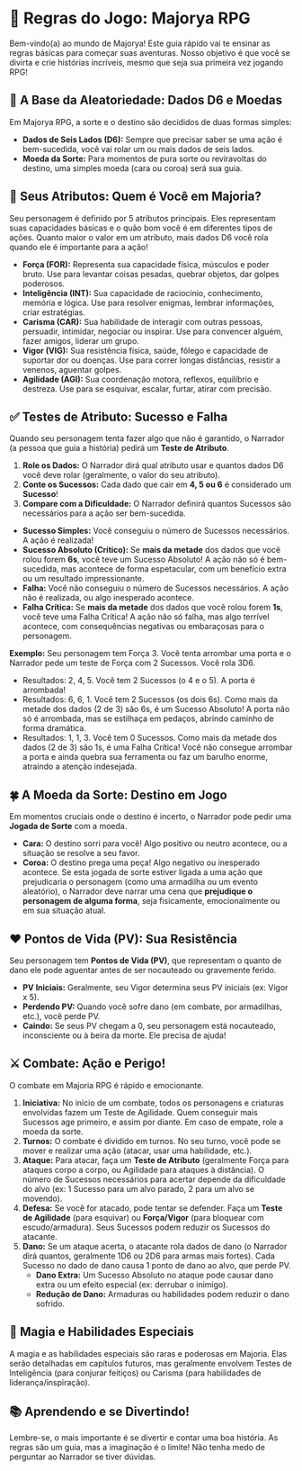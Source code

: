 # 🎲 Regras do Jogo: Majorya RPG

Bem-vindo(a) ao mundo de Majorya! Este guia rápido vai te ensinar as regras básicas para começar suas aventuras. Nosso objetivo é que você se divirta e crie histórias incríveis, mesmo que seja sua primeira vez jogando RPG!

## 🎲 A Base da Aleatoriedade: Dados D6 e Moedas

Em Majorya RPG, a sorte e o destino são decididos de duas formas simples:

*   **Dados de Seis Lados (D6):** Sempre que precisar saber se uma ação é bem-sucedida, você vai rolar um ou mais dados de seis lados.
*   **Moeda da Sorte:** Para momentos de pura sorte ou reviravoltas do destino, uma simples moeda (cara ou coroa) será sua guia.

## 💪 Seus Atributos: Quem é Você em Majoria?

Seu personagem é definido por 5 atributos principais. Eles representam suas capacidades básicas e o quão bom você é em diferentes tipos de ações. Quanto maior o valor em um atributo, mais dados D6 você rola quando ele é importante para a ação!

*   **Força (FOR):** Representa sua capacidade física, músculos e poder bruto. Use para levantar coisas pesadas, quebrar objetos, dar golpes poderosos.
*   **Inteligência (INT):** Sua capacidade de raciocínio, conhecimento, memória e lógica. Use para resolver enigmas, lembrar informações, criar estratégias.
*   **Carisma (CAR):** Sua habilidade de interagir com outras pessoas, persuadir, intimidar, negociar ou inspirar. Use para convencer alguém, fazer amigos, liderar um grupo.
*   **Vigor (VIG):** Sua resistência física, saúde, fôlego e capacidade de suportar dor ou doenças. Use para correr longas distâncias, resistir a venenos, aguentar golpes.
*   **Agilidade (AGI):** Sua coordenação motora, reflexos, equilíbrio e destreza. Use para se esquivar, escalar, furtar, atirar com precisão.

## ✅ Testes de Atributo: Sucesso e Falha

Quando seu personagem tenta fazer algo que não é garantido, o Narrador (a pessoa que guia a história) pedirá um **Teste de Atributo**.

1.  **Role os Dados:** O Narrador dirá qual atributo usar e quantos dados D6 você deve rolar (geralmente, o valor do seu atributo).
2.  **Conte os Sucessos:** Cada dado que cair em **4, 5 ou 6** é considerado um **Sucesso**!
3.  **Compare com a Dificuldade:** O Narrador definirá quantos Sucessos são necessários para a ação ser bem-sucedida.

*   **Sucesso Simples:** Você conseguiu o número de Sucessos necessários. A ação é realizada!
*   **Sucesso Absoluto (Crítico):** Se **mais da metade** dos dados que você rolou forem **6s**, você teve um Sucesso Absoluto! A ação não só é bem-sucedida, mas acontece de forma espetacular, com um benefício extra ou um resultado impressionante.
*   **Falha:** Você não conseguiu o número de Sucessos necessários. A ação não é realizada, ou algo inesperado acontece.
*   **Falha Crítica:** Se **mais da metade** dos dados que você rolou forem **1s**, você teve uma Falha Crítica! A ação não só falha, mas algo terrível acontece, com consequências negativas ou embaraçosas para o personagem.

**Exemplo:** Seu personagem tem Força 3. Você tenta arrombar uma porta e o Narrador pede um teste de Força com 2 Sucessos. Você rola 3D6.
*   Resultados: 2, 4, 5. Você tem 2 Sucessos (o 4 e o 5). A porta é arrombada!
*   Resultados: 6, 6, 1. Você tem 2 Sucessos (os dois 6s). Como mais da metade dos dados (2 de 3) são 6s, é um Sucesso Absoluto! A porta não só é arrombada, mas se estilhaça em pedaços, abrindo caminho de forma dramática.
*   Resultados: 1, 1, 3. Você tem 0 Sucessos. Como mais da metade dos dados (2 de 3) são 1s, é uma Falha Crítica! Você não consegue arrombar a porta e ainda quebra sua ferramenta ou faz um barulho enorme, atraindo a atenção indesejada.

## 🍀 A Moeda da Sorte: Destino em Jogo

Em momentos cruciais onde o destino é incerto, o Narrador pode pedir uma **Jogada de Sorte** com a moeda.

*   **Cara:** O destino sorri para você! Algo positivo ou neutro acontece, ou a situação se resolve a seu favor.
*   **Coroa:** O destino prega uma peça! Algo negativo ou inesperado acontece. Se esta jogada de sorte estiver ligada a uma ação que prejudicaria o personagem (como uma armadilha ou um evento aleatório), o Narrador deve narrar uma cena que **prejudique o personagem de alguma forma**, seja fisicamente, emocionalmente ou em sua situação atual.

## ❤️ Pontos de Vida (PV): Sua Resistência

Seu personagem tem **Pontos de Vida (PV)**, que representam o quanto de dano ele pode aguentar antes de ser nocauteado ou gravemente ferido.

*   **PV Iniciais:** Geralmente, seu Vigor determina seus PV iniciais (ex: Vigor x 5).
*   **Perdendo PV:** Quando você sofre dano (em combate, por armadilhas, etc.), você perde PV.
*   **Caindo:** Se seus PV chegam a 0, seu personagem está nocauteado, inconsciente ou à beira da morte. Ele precisa de ajuda!

## ⚔️ Combate: Ação e Perigo!

O combate em Majoria RPG é rápido e emocionante.

1.  **Iniciativa:** No início de um combate, todos os personagens e criaturas envolvidas fazem um Teste de Agilidade. Quem conseguir mais Sucessos age primeiro, e assim por diante. Em caso de empate, role a moeda da sorte.
2.  **Turnos:** O combate é dividido em turnos. No seu turno, você pode se mover e realizar uma ação (atacar, usar uma habilidade, etc.).
3.  **Ataque:** Para atacar, faça um **Teste de Atributo** (geralmente Força para ataques corpo a corpo, ou Agilidade para ataques à distância). O número de Sucessos necessários para acertar depende da dificuldade do alvo (ex: 1 Sucesso para um alvo parado, 2 para um alvo se movendo).
4.  **Defesa:** Se você for atacado, pode tentar se defender. Faça um **Teste de Agilidade** (para esquivar) ou **Força/Vigor** (para bloquear com escudo/armadura). Seus Sucessos podem reduzir os Sucessos do atacante.
5.  **Dano:** Se um ataque acerta, o atacante rola dados de dano (o Narrador dirá quantos, geralmente 1D6 ou 2D6 para armas mais fortes). Cada Sucesso no dado de dano causa 1 ponto de dano ao alvo, que perde PV.
    *   **Dano Extra:** Um Sucesso Absoluto no ataque pode causar dano extra ou um efeito especial (ex: derrubar o inimigo).
    *   **Redução de Dano:** Armaduras ou habilidades podem reduzir o dano sofrido.

## 🧙 Magia e Habilidades Especiais

A magia e as habilidades especiais são raras e poderosas em Majoria. Elas serão detalhadas em capítulos futuros, mas geralmente envolvem Testes de Inteligência (para conjurar feitiços) ou Carisma (para habilidades de liderança/inspiração).

## 📚 Aprendendo e se Divertindo!

Lembre-se, o mais importante é se divertir e contar uma boa história. As regras são um guia, mas a imaginação é o limite! Não tenha medo de perguntar ao Narrador se tiver dúvidas.

